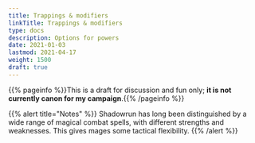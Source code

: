 ```yaml
---
title: Trappings & modifiers
linkTitle: Trappings & modifiers
type: docs
description: Options for powers
date: 2021-01-03
lastmod: 2021-04-17
weight: 1500
draft: true
---
```


{{% pageinfo %}}This is a draft for discussion and fun only; **it is not currently canon for my campaign**.{{% /pageinfo %}} 

{{% alert title="Notes" %}}
Shadowrun has long been distinguished by a wide range of magical combat spells, with different strengths and weaknesses. This gives mages some tactical flexibility.
{{% /alert %}} 




<!--
Shadowrun power trappings for combat spells:

* Direct (armour ignored, cannot soak):
	* Power (bolt, ball, ...) (physical damage; resist with Body)
	* Mana (bolt, ball, ...) (physical damage; resist with Willpower)
	* Knockout / Stunbolt / Stunball (stun damage, resist with Willpower)
* Indirect (armour counts, can soak):
	* Fire
	* Lightning 
	* Acid
	* Punch / Clout / Blast (stun damage, resist with Body)
-->